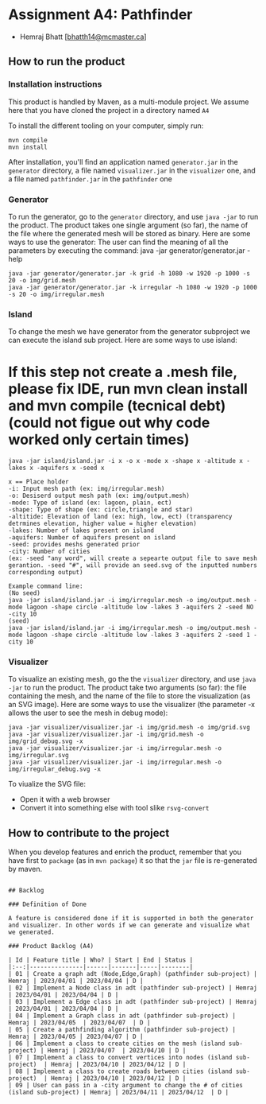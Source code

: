 # Assignment A4: Pathfinder

  - Hemraj Bhatt [bhatth14@mcmaster.ca]

## How to run the product


### Installation instructions

This product is handled by Maven, as a multi-module project. We assume here that you have cloned the project in a directory named `A4`

To install the different tooling on your computer, simply run:

```
mvn compile
mvn install
```

After installation, you'll find an application named `generator.jar` in the `generator` directory, a file named `visualizer.jar` in the `visualizer` one, and a file named `pathfinder.jar` in the `pathfinder` one

### Generator

To run the generator, go to the `generator` directory, and use `java -jar` to run the product. The product takes one single argument (so far), the name of the file where the generated mesh will be stored as binary.
Here are some ways to use the generator:
The user can find the meaning of all the parameters by executing the command: java -jar generator/generator.jar -help
```
java -jar generator/generator.jar -k grid -h 1080 -w 1920 -p 1000 -s 20 -o img/grid.mesh
java -jar generator/generator.jar -k irregular -h 1080 -w 1920 -p 1000 -s 20 -o img/irregular.mesh
```

### Island
To change the mesh we have generator from the generator subproject we can execute the island sub project.
Here are some ways to use island:
# If this step not create a .mesh file, please fix IDE, run mvn clean install and mvn compile (tecnical debt) (could not figue out why code worked only certain times)

```
java -jar island/island.jar -i x -o x -mode x -shape x -altitude x -lakes x -aquifers x -seed x

x == Place holder
-i: Input mesh path (ex: img/irregular.mesh)
-o: Desiserd output mesh path (ex: img/output.mesh)
-mode: Type of island (ex: lagoon, plain, ect)
-shape: Type of shape (ex: circle,triangle and star)
-altitide: Elevation of land (ex: high, low, ect) (transparency detrmines elevation, higher value = higher elevation)  
-lakes: Number of lakes present on island
-aquifers: Number of aquifers present on island
-seed: provides meshs generated prior 
-city: Number of cities
(ex: -seed "any word", will create a sepearte output file to save mesh gerantion. -seed "#", will provide an seed.svg of the inputted numbers corresponding output)

Example command line:
(No seed)
java -jar island/island.jar -i img/irregular.mesh -o img/output.mesh -mode lagoon -shape circle -altitude low -lakes 3 -aquifers 2 -seed NO -city 10
(seed)
java -jar island/island.jar -i img/irregular.mesh -o img/output.mesh -mode lagoon -shape circle -altitude low -lakes 3 -aquifers 2 -seed 1 -city 10
```

### Visualizer

To visualize an existing mesh, go the the `visualizer` directory, and use `java -jar` to run the product. The product take two arguments (so far): the file containing the mesh, and the name of the file to store the visualization (as an SVG image).
Here are some ways to use the visualizer (the parameter -x allows the user to see the mesh in debug mode):

```
java -jar visualizer/visualizer.jar -i img/grid.mesh -o img/grid.svg          
java -jar visualizer/visualizer.jar -i img/grid.mesh -o img/grid_debug.svg -x
java -jar visualizer/visualizer.jar -i img/irregular.mesh -o img/irregular.svg   
java -jar visualizer/visualizer.jar -i img/irregular.mesh -o img/irregular_debug.svg -x

```
To viualize the SVG file:

  - Open it with a web browser
  - Convert it into something else with tool slike `rsvg-convert`

## How to contribute to the project

When you develop features and enrich the product, remember that you have first to `package` (as in `mvn package`) it so that the `jar` file is re-generated by maven.


```

## Backlog

### Definition of Done

A feature is considered done if it is supported in both the generator and visualizer. In other words if we can generate and visualize what we generated.

### Product Backlog (A4)

| Id | Feature title | Who? | Start | End | Status |
|:--:|---------------|------|-------|-----|--------|
| 01 | Create a graph adt (Node,Edge,Graph) (pathfinder sub-project) | Hemraj | 2023/04/01 | 2023/04/04 | D |
| 02 | Implement a Node class in adt (pathfinder sub-project) | Hemraj | 2023/04/01 | 2023/04/04 | D |
| 03 | Implement a Edge class in adt (pathfinder sub-project) | Hemraj | 2023/04/01 | 2023/04/04 | D |
| 04 | Implement a Graph class in adt (pathfinder sub-project) | Hemraj | 2023/04/05  | 2023/04/07  | D |
| 05 | Create a pathfinding algorithm (pathfinder sub-project) | Hemraj | 2023/04/05 | 2023/04/07 | D |
| 06 | Implement a class to create cities on the mesh (island sub-project) | Hemraj | 2023/04/07  | 2023/04/10 | D |
| 07 | Implement a class to convert vertices into nodes (island sub-project)  | Hemraj | 2023/04/10 | 2023/04/12 | D |
| 08 | Implement a class to create roads between cities (island sub-project)  | Hemraj | 2023/04/10 | 2023/04/12 | D |
| 09 | User can pass in a -city argument to change the # of cities (island sub-project) | Hemraj | 2023/04/11 | 2023/04/12  | D |





